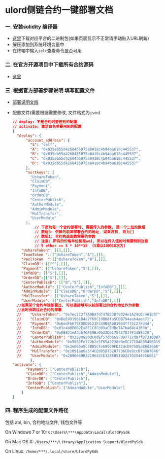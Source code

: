 # ulord侧链合约一键部署文档

### 一. 安装solidity 编译器

- [这里](https://github.com/ethereum/solidity/releases)下载对应平台的二进制包(如果页面显示不正常请手动贴入URL刷新)
- 解压添加到系统环境变量中
- 在终端中输入`solc`查看命令是否可用 

### 二. 在官方开源项目中下载所有合约源码

- [这里](http://192.168.14.240:3000/liuqiping/Ushare/)

### 三. 根据官方部署步骤说明 填写配置文件

- [部署说明文档](http://192.168.14.240:3000/liuqiping/Ushare/src/master/docs/deploy.md)

- 配置文件(需要根据需要修改, 文件格式为`json`)

  ```json
  // deploy: 不是合约时要用到的配置
  // activate: 激活白名单要用到的配置
  {
    "deploy": {
        "account_address": {
          "S": "self",
          "A": "0x035eb55d4260455075a8418c4b94ba618c445537",
          "B": "0x035eb55d4260455075a8418c4b94ba618c445537",
          "C": "0x035eb55d4260455075a8418c4b94ba618c445537",
          "D": "0x035eb55d4260455075a8418c4b94ba618c445537"
        },
        "sortkeys": [
          "UshareToken",
          "ClaimDB",
          "Payment",
          "InfoDB",
          "OrderDB",
          "CenterPublish",
          "AuthorModule",
          "AdminModule",
          "MulTransfer",
          "UserModule"
        ],
          	// 下面为每一个合约部署时, 需要传入的参数, 是一个二位的数组
          	// 数组0: 依赖的前面部署合约的地址, 如果没有, 则为[]
          	// 数组1: 合约构造函数需要的参数
          	// 注意: 所有的价格单位都是wei, 所以在传入值的时候要特别注意
          	// 5 ether == 5 * 10**18  (5乘以10的18次方)
      "UshareToken": [[],[]],
      "TeamToken ":[["UshareToken","A"],[]],
      "PoolToken  ":[["UshareToken","B"],[]],
      "ClaimDB": [["S"],[]],
      "Payment": [["UshareToken","S"],[]],
      "InfoDB": [["S"],[]],
      "OrderDB":[["S"],[]],
      "CenterPublish": [["B","S"],[]],
      "AuthorModule": [["CenterPublish","InfoDB"],[]],
      "AdminModule": [["ClaimDB","OrderDB","S"],[]],
      "MulTransfer": [["UshareToken","S"],[]],
      "UserModule": [["CenterPublish","InfoDB"],[]]
    //如果某个合约单独部署过, 可以直接填写以前部署过的合约地址作为参数
    //此时会跳过此合约的部署
    //    "UshareToken": "0x7ec2C2f7A9BA7df47B23Df9324e1A24c0c4A1d3f",
    //    "ClaimDB": "0xDeE49196184a7f69C19Bb8fa5CDB794aeb4aec71",
    //    "Payment": "0x6edF6E79f80D9121F349B9AbD1964ff75C2fFd4d", 
    //    "InfoDB": "0x01c4d0F0B2Ea8E1C8Cd0DaCBdDe7A7bA04c4169b", 
    //    "OrderDB": "0x8B821eA33b70FC9Ba9b22D5175457837F3d58320", 
    //    "CenterPublish": "0x25B0920dC0dEf57db665F097727d87fB7310087D",
    //    "AuthorModule": "0x5552Fe772b2e2F65A2238e0e8C17184E06456815",
    //    "AdminModule": "0x3eE65e9c3B05C4e609C0FD324cD975D5aB8d3066",
    //    "MulTransfer": "0x1091ae6a3f4CE005D75207736C0e9ccD7bD87B46",
    //    "UserModule": "0x2B90669B3219643CE328E0519D2d7D25445C68E1"
          },
  "activate": {
        "Payment": ["CenterPublish"],
        "ClaimDB": ["CenterPublish","AdminModule"],
        "OrderDB": ["CenterPublish"],
        "InfoDB": ["CenterPublish"],
        "CenterPublish": ["AdminModule","UserModule"]
      }
  }
  ```


### 四. 程序生成的配置文件路径

包括 abi, bin, 合约地址文件, 钱包文件等

On Windows 7 or 10: `C:\Users\***\AppData\Local\UlordPySdk`

On Mac OS X: `/Users/***/Library/Application Support/UlordPySdk`

On Linux: `/home/***/.local/share/UlordPySdk`
